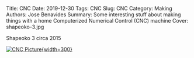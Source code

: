Title: CNC 
Date: 2019-12-30 
Tags: CNC 
Slug: CNC
Category: Making
Authors: Jose Benavides
Summary: Some interesting stuff about making things with a home Computerized Numerical Control (CNC) machine 
Cover: shapeoko-3.jpg 

Shapeoko 3 circa 2015 

[![CNC Picture]({attach}shapeoko-3.jpg "Shapeoko 3"){width=300}](https://carbide3d.com/shapeoko) 

